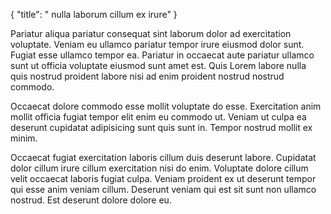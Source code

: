 {
  "title": " nulla laborum cillum ex irure"
}

Pariatur aliqua pariatur consequat sint laborum dolor ad exercitation voluptate. Veniam eu ullamco pariatur tempor irure eiusmod dolor sunt. Fugiat esse ullamco tempor ea. Pariatur in occaecat aute pariatur ullamco sunt ut officia voluptate eiusmod sunt amet est. Quis Lorem labore nulla quis nostrud proident labore nisi ad enim proident nostrud nostrud commodo.

Occaecat dolore commodo esse mollit voluptate do esse. Exercitation anim mollit officia fugiat tempor elit enim eu commodo ut. Veniam ut culpa ea deserunt cupidatat adipisicing sunt quis sunt in. Tempor nostrud mollit ex minim.

Occaecat fugiat exercitation laboris cillum duis deserunt labore. Cupidatat dolor cillum irure cillum exercitation nisi do enim. Voluptate dolore cillum velit occaecat laboris fugiat culpa. Veniam proident ex ut deserunt tempor qui esse anim veniam cillum. Deserunt veniam qui est sit sunt non ullamco nostrud. Est deserunt dolore dolore eu.